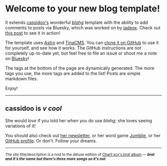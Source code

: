 # Welcome to your new blog template!

It extends [cassidoo's](https://cassidoo.co) wonderful [*blahg*](https://github.com/cassidoo/blahg) template with the ability to add comments to posts via Bluesky, which was worked on by [jadeox](https://blog.jade0x.com/post/adding-bluesky-comments-to-your-astro-blog/). Check out [this post](/post/bsky-comments/) to see it in action!

The template uses [Astro](https://astro.build/) and [TinaCMS](https://tina.io/).
You can [clone it on GitHub](https://github.com/uwu-tools/blahg-bsky) to use it for yourself, and see how it works. The GitHub instructions are not completely up-to-date yet, but feel free to file an issue or shoot me a note on [Bluesky](https://bsky.app/profile/auggie.dev)!

The tags at the bottom of the page are dynamically generated. The more tags you use, the more tags are added to the list! Posts are simple markdown files.

Enjoy!

---

## cassidoo is *v cool*

She would *love* if you told her when you do use *blahg*; she loves seeing variations of it!

You should also check out [her newsletter](https://cassidoo.co/newsletter), or her word game [Jumblie](https://jumblie.com/?utm_campaign=blahgtmp&utm_source=github), or her [GitHub profile](https://github.com/cassidoo). Or don't. Follow your dreams.

---

<sub>The site title/description is a nod to the deluxe edition of [Charli xcx's *brat* album](https://en.wikipedia.org/wiki/Brat_(album)) — ***brat and it's the same but there's three more songs so it's not***</sub>

